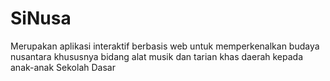 # SiNusa
Merupakan aplikasi interaktif berbasis web untuk memperkenalkan budaya nusantara khususnya bidang alat musik dan tarian khas daerah kepada anak-anak Sekolah Dasar
